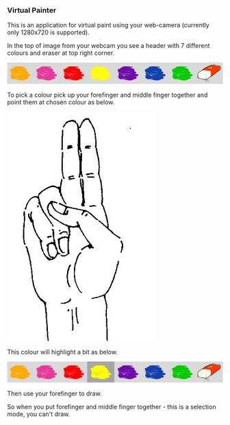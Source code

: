 ### Virtual Painter

This is an application for virtual paint using your web-camera (currently only 1280x720 is supported).

In the top of image from your webcam you see a header with 7 different colours and eraser at top right corner.

![header](Header/1.png)

To pick a colour pick up your forefinger and middle finger together and point them at chosen colour as below.

![two_fingers](two_fingers.jpeg)

This colour will highlight a bit as below.

![header4](Header/5.png)

Then use your forefinger to draw. 

So when you put forefinger and middle finger together - this is a selection mode, you can't draw.


